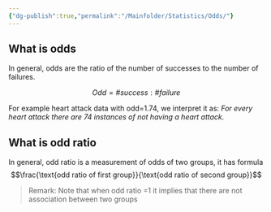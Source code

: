 ```yaml
---
{"dg-publish":true,"permalink":"/Mainfolder/Statistics/Odds/"}
---
```


## What is odds
In general, odds are the ratio of the number of successes to the number of failures.

$$Odd=\# success:\#failure$$

For example heart attack data with odd=1.74, we interpret it as:
*For every heart attack there are 74 instances of not having a heart attack.*

## What is odd ratio

In general, odd ratio is a measurement of odds of two groups, it has formula$$\frac{\text{odd ratio of first group}}{\text{odd ratio of second group}}$$

>Remark: Note that when odd ratio =1 it implies that there are not association between two groups

